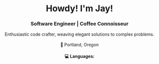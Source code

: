 <div align="center">
  <h1>Howdy! I'm Jay!</h1>
  <h3>Software Engineer | Coffee Connoisseur</h3>
  Enthusiastic code crafter, weaving elegant solutions to complex problems.
  <br><br>🌲 Portland, Oregon 
  <h4>💻 Languages: </h4>
  
</div>

<!--
**jaysabe/jaysabe** is a ✨ _special_ ✨ repository because its `README.md` (this file) appears on your GitHub profile.

Here are some ideas to get you started:

- 🔭 I’m currently working on ...
- 🌱 I’m currently learning ...
- 👯 I’m looking to collaborate on ...
- 🤔 I’m looking for help with ...
- 💬 Ask me about ...
- 📫 How to reach me: ...
- 😄 Pronouns: ...
- ⚡ Fun fact: ...
-->
